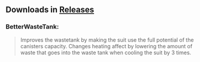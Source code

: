 ## Downloads in [Releases](https://github.com/TerameTechYT/RocketMods/releases/latest)

### BetterWasteTank:
> Improves the wastetank by making the suit use the full potential of the canisters capacity.
> Changes heating affect by lowering the amount of waste that goes into the waste tank when cooling the suit by 3 times.